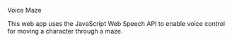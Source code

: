 Voice Maze

This web app uses the JavaScript Web Speech API to enable voice control for moving a character through a maze.